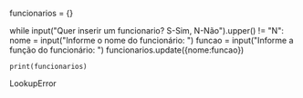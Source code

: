 funcionarios = {}

while input("Quer inserir um funcionario? S-Sim, N-Não").upper() != "N":
    nome = input("Informe o nome do funcionário: ")
    funcao = input("Informe a função do funcionário: ")
    funcionarios.update({nome:funcao})

    print(funcionarios)
LookupError
